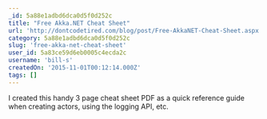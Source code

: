 ```yaml
---
_id: 5a88e1adbd6dca0d5f0d252c
title: "Free Akka.NET Cheat Sheet"
url: 'http://dontcodetired.com/blog/post/Free-AkkaNET-Cheat-Sheet.aspx'
category: 5a88e1adbd6dca0d5f0d252c
slug: 'free-akka-net-cheat-sheet'
user_id: 5a83ce59d6eb0005c4ecda2c
username: 'bill-s'
createdOn: '2015-11-01T00:12:14.000Z'
tags: []
---
```


I created this handy 3 page cheat sheet PDF as a quick reference guide when creating actors, using the logging API, etc.
